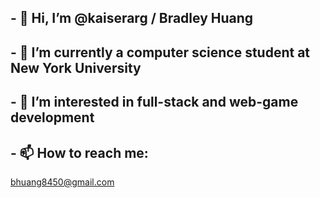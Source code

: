 <h2> - 👋 Hi, I’m @kaiserarg / Bradley Huang </h2>
<h2> - 🗽 I’m currently a computer science student at New York University </h2>
<h2> - 👀 I’m interested in full-stack and web-game development </h2>
<h2> - 📫 How to reach me: </h2> <a href="mailto:bhuang8450@gmail.com">bhuang8450@gmail.com</a>
